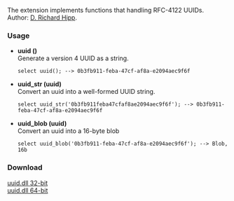 The extension implements functions that handling RFC-4122 UUIDs.<br>
Author: [D. Richard Hipp](https://sqlite.org/src/file/ext/misc/uuid.c).

### Usage

* **uuid ()**<br>
  Generate a version 4 UUID as a string.
  ```
  select uuid(); --> 0b3fb911-feba-47cf-af8a-e2094aec9f6f
  ```

* **uuid_str (uuid)**<br>
  Convert an uuid into a well-formed UUID string.
  ```
  select uuid_str('0b3fb911feba47cfaf8ae2094aec9f6f'); --> 0b3fb911-feba-47cf-af8a-e2094aec9f6f
  ```

* **uuid_blob (uuid)**<br>
  Convert an uuid into a 16-byte blob
  ```
  select uuid_blob('0b3fb911-feba-47cf-af8a-e2094aec9f6f'); --> Blob, 16b
  ```

### Download
[uuid.dll 32-bit](https://github.com/little-brother/sqlite-extensions/releases/latest/download/uuid-x32.zip)<br>
[uuid.dll 64-bit](https://github.com/little-brother/sqlite-extensions/releases/latest/download/uuid-x64.zip)